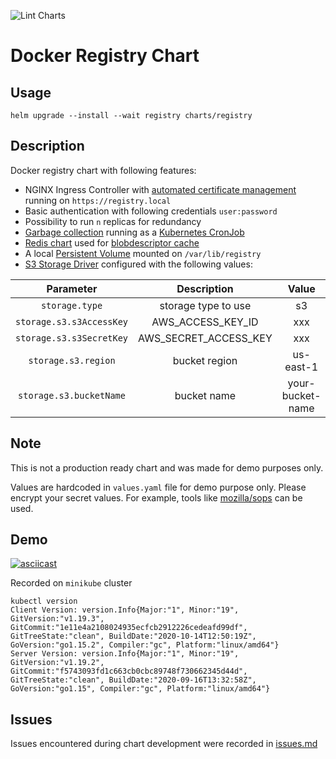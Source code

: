 ![Lint Charts](https://github.com/edbighead/registry/workflows/Lint%20Charts/badge.svg?branch=main)
# Docker Registry Chart

## Usage
`helm upgrade --install --wait registry charts/registry`

## Description
Docker registry chart with following features:
* NGINX Ingress Controller with [automated certificate management](https://kubernetes.github.io/ingress-nginx/user-guide/tls/#automated-certificate-management-with-kube-lego) running on `https://registry.local`
* Basic authentication with following credentials `user:password`
* Possibility to run `n` replicas for redundancy
* [Garbage collection](https://docs.docker.com/registry/garbage-collection/) running as a [Kubernetes CronJob](https://kubernetes.io/docs/concepts/workloads/controllers/cron-jobs/)
* [Redis chart](https://github.com/bitnami/charts/tree/master/bitnami/redis) used for [blobdescriptor cache](https://docs.docker.com/registry/configuration/#cache)
* A local [Persistent Volume](https://kubernetes.io/docs/concepts/storage/persistent-volumes/) mounted on `/var/lib/registry`
* [S3 Storage Driver](https://docs.docker.com/registry/storage-drivers/s3/) configured with the following values:

|         Parameter        |      Description      |       Value      |
|:------------------------:|:---------------------:|:----------------:|
| `storage.type`           | storage type to use   | s3               |
| `storage.s3.s3AccessKey` | AWS_ACCESS_KEY_ID     | xxx              |
| `storage.s3.s3SecretKey` | AWS_SECRET_ACCESS_KEY | xxx              |
| `storage.s3.region`      | bucket region         | us-east-1        |
| `storage.s3.bucketName`  | bucket name           | your-bucket-name |

## Note
This is not a production ready chart and was made for demo purposes only.

Values are hardcoded in `values.yaml` file for demo purpose only. Please encrypt your secret values. For example, tools like [mozilla/sops](https://github.com/mozilla/sops) can be used.


## Demo
[![asciicast](https://asciinema.org/a/369570.svg)](https://asciinema.org/a/369570)

Recorded on `minikube` cluster
```
kubectl version
Client Version: version.Info{Major:"1", Minor:"19", GitVersion:"v1.19.3", GitCommit:"1e11e4a2108024935ecfcb2912226cedeafd99df", GitTreeState:"clean", BuildDate:"2020-10-14T12:50:19Z", GoVersion:"go1.15.2", Compiler:"gc", Platform:"linux/amd64"}
Server Version: version.Info{Major:"1", Minor:"19", GitVersion:"v1.19.2", GitCommit:"f5743093fd1c663cb0cbc89748f730662345d44d", GitTreeState:"clean", BuildDate:"2020-09-16T13:32:58Z", GoVersion:"go1.15", Compiler:"gc", Platform:"linux/amd64"}
```

## Issues
Issues encountered during chart development were recorded in [issues.md](issues.md)